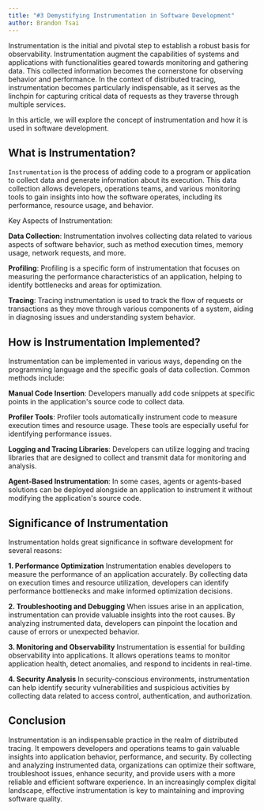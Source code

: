 ```yaml
---
title: "#3 Demystifying Instrumentation in Software Development"
author: Brandon Tsai
---
```


Instrumentation is the initial and pivotal step to establish a robust basis for observability.
Instrumentation augment the capabilities of systems and applications with functionalities geared towards monitoring and gathering data.
This collected information becomes the cornerstone for observing behavior and performance.
In the context of distributed tracing, instrumentation becomes particularly indispensable, as it serves as the linchpin for capturing critical data of requests as they traverse through multiple services.

In this article, we will explore the concept of instrumentation and how it is used in software development.


What is Instrumentation?
----------------------------------------------------------------

`Instrumentation` is the process of adding code to a program or application to collect data and generate information about its execution.
This data collection allows developers, operations teams, and various monitoring tools to gain insights into how the software operates, including its performance, resource usage, and behavior.

Key Aspects of Instrumentation:

**Data Collection**: Instrumentation involves collecting data related to various aspects of software behavior, such as method execution times, memory usage, network requests, and more.

**Profiling**: Profiling is a specific form of instrumentation that focuses on measuring the performance characteristics of an application, helping to identify bottlenecks and areas for optimization.

**Tracing**: Tracing instrumentation is used to track the flow of requests or transactions as they move through various components of a system, aiding in diagnosing issues and understanding system behavior.



How is Instrumentation Implemented?
------------------------

Instrumentation can be implemented in various ways, depending on the programming language and the specific goals of data collection. Common methods include:

**Manual Code Insertion**: Developers manually add code snippets at specific points in the application's source code to collect data.

**Profiler Tools**: Profiler tools automatically instrument code to measure execution times and resource usage. These tools are especially useful for identifying performance issues.

**Logging and Tracing Libraries**: Developers can utilize logging and tracing libraries that are designed to collect and transmit data for monitoring and analysis.

**Agent-Based Instrumentation**: In some cases, agents or agents-based solutions can be deployed alongside an application to instrument it without modifying the application's source code.


Significance of Instrumentation
--------------------------------

Instrumentation holds great significance in software development for several reasons:

**1. Performance Optimization**
Instrumentation enables developers to measure the performance of an application accurately. By collecting data on execution times and resource utilization, developers can identify performance bottlenecks and make informed optimization decisions.

**2. Troubleshooting and Debugging**
When issues arise in an application, instrumentation can provide valuable insights into the root causes. By analyzing instrumented data, developers can pinpoint the location and cause of errors or unexpected behavior.

**3. Monitoring and Observability**
Instrumentation is essential for building observability into applications. It allows operations teams to monitor application health, detect anomalies, and respond to incidents in real-time.

**4. Security Analysis**
In security-conscious environments, instrumentation can help identify security vulnerabilities and suspicious activities by collecting data related to access control, authentication, and authorization.



Conclusion
--------

Instrumentation is an indispensable practice in the realm of distributed tracing. It empowers developers and operations teams to gain valuable insights into application behavior, performance, and security. By collecting and analyzing instrumented data, organizations can optimize their software, troubleshoot issues, enhance security, and provide users with a more reliable and efficient software experience. In an increasingly complex digital landscape, effective instrumentation is key to maintaining and improving software quality.